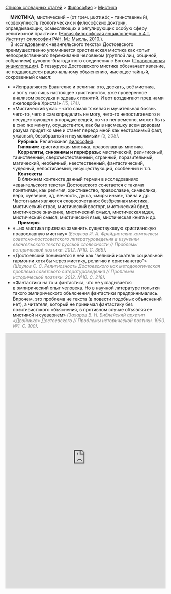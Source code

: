 <style>
st { color: Gray;
  font-style: italic;}
</style>

[Список словарных статей](https://thesaurus-dostoevsky.github.io/Thesaurus/) > [Философия](philosophy.md) > [Мистика](мистика.md) 

&nbsp;&nbsp;&nbsp;&nbsp;**МИСТИКА**, мистический – (от греч. μυστιϰός – таинственный), «совокупность теологических и философских доктрин, оправдывающих, осмысляющих и регулирующих особую сферу религиозной практики» ([Новая философская энциклопедия: в 4 т. Институт философии РАН. М.: Мысль, 2010.](https://iphlib.ru/library/collection/newphilenc/browse/CL1/18)).  
&nbsp;&nbsp;&nbsp;&nbsp;В исследованиях «евангельского текста» Достоевского преимущественно упоминается христианская мистика как «опыт непосредственного переживания человеком (группой лиц, общиной, собранием) духовно-благодатного соединения с Богом» ([Православная энциклопедия](https://azbyka.ru/)). В тезаурусе Достоевского мистика обозначает явление, не поддающееся рациональному объяснению, имеющее тайный, сокровенный смысл:
* «Исправляются Евангелие и религия: это, дескать, всё мистика, а вот у нас лишь настоящее христианство, уже проверенное анализом рассудка и здравых понятий. И вот воздвигают пред нами лжеподобие Христа!» <st>(15, 174)</st>.
* «Мистический ужас – «это  самая тяжелая и мучительная боязнь чего-то, чего я сам  определить не могу, чего-то непостигаемого и несуществующего в порядке вещей, но что непременно, может быть в сию же минуту, осуществится, как бы в насмешку всем доводам  разума придет ко мне и станет передо мной как неотразимый факт, ужасный, безобразный и неумолимый» <st>(3, 208)</st>.  
&nbsp;&nbsp;&nbsp;&nbsp;**Рубрика:** Религиозная [философия](philosophy.md).  
&nbsp;&nbsp;&nbsp;&nbsp;**Гипоним:** христианская мистика, православная мистика.  
&nbsp;&nbsp;&nbsp;&nbsp;**Корреляты, синонимы и перифразы:** мистический, религиозный, таинственный, сверхъестественный, странный, поразительный, магический, необычный, неестественный, фантастический, чудесный, непостигаемый, несуществующий, особенный и т.п.  
&nbsp;&nbsp;&nbsp;&nbsp;**Контексты**  
&nbsp;&nbsp;&nbsp;&nbsp;В ближнем контексте данный термин в исследованиях «евангельского текста» Достоевского сочетается с такими понятиями, как религия, христианство, православие, символика, вера, суеверие, ад, вечность, душа, «миры иные», тайна и др. Частотными являются словосочетания: безбрежная мистика, мистический страх, мистический восторг,   мистический бред, мистическое значение, мистический смысл,  мистическая идея, мистический смысл, мистический язык, мистическая книга и др.   <br>
&nbsp;&nbsp;&nbsp;&nbsp;**Примеры**  
* «…их мистика призвана заменить существующую христианскую православную мистику» <st>(Есаулов И. А. Фрейдистские комплексы советско-постсоветского литературоведения в изучении евангельского текста русской словесности // Проблемы исторической поэтики. 2012. №10. С. 369)</st>.
* «Достоевский понимается в ней как "великий искатель социальной гармонии хотя бы через мистику, религию и христианство"» <st>(Шаулов С. С. Религиозность Достоевского как методологическая проблема советского литературоведения // Проблемы исторической поэтики. 2012. №10. С. 218)</st>.
* «Фантастика на то и фантастика, что не укладывается в эмпирический опыт человека. Но в научной литературе попытки такого эмпирического объяснения фантастики предпринимались. Впрочем, это проблема не текста (в повести подобных объяснений нет), а читателя, который не принимал фантастику без позитивистского объяснения, в противном случае объявляя ее мистикой и суеверием» <st>(Захаров В. Н. Библейский архетип «Двойника» Достоевского // Проблемы исторической поэтики. 1990. №1. С. 100)</st>.

<iframe src="https://thesaurus-dostoevsky.github.io/nk/мистика.html" style="border:0px;width:100%;height:800px" allowfullscreen="true" webkitallowfullscreen="true" mozallowfullscreen="true">
